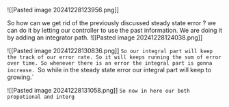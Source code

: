 ![[Pasted image 20241228123956.png]]

So how can we get rid of the previously discussed steady state error ? we can do it by letting our controller to use the past information. We are doing it by adding an integrator path.
![[Pasted image 20241228124038.png]]

![[Pasted image 20241228130836.png]]
`So our integral part will keep the track of our error rate. So it will keeps running the sum of error over time. So whenever there is an error the integral part is gonna increase.
`So while in the steady state error our integral part will keep to growing.`

![[Pasted image 20241228131058.png]]
`So now in here our both propotional and interg`